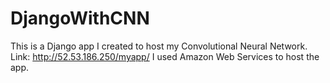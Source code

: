 # DjangoWithCNN
This is a Django app I created to host my Convolutional Neural Network. 
Link:
http://52.53.186.250/myapp/
I used Amazon Web Services to host the app.

